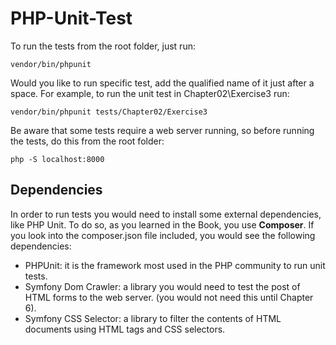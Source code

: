 # PHP-Unit-Test

To run the tests from the root folder, just run:

```
vendor/bin/phpunit
```

Would you like to run specific test, add the qualified name of it just after a space. For example, to run the unit test
in Chapter02\Exercise3 run:

```
vendor/bin/phpunit tests/Chapter02/Exercise3
```

Be aware that some tests require a web server running, so before running the tests, do this from the root folder:

```
php -S localhost:8000
```

## Dependencies

In order to run tests you would need to install some external dependencies, like PHP Unit. To do so, as you learned in 
the Book, you use **Composer**. If you look into the composer.json file included, you would see the following dependencies:

- PHPUnit: it is the framework most used in the PHP community to run unit tests.
- Symfony Dom Crawler: a library you would need to test the post of HTML forms to the web server. (you would not need this until
Chapter 6).
- Symfony CSS Selector: a library to filter the contents of HTML documents using HTML tags and CSS selectors.